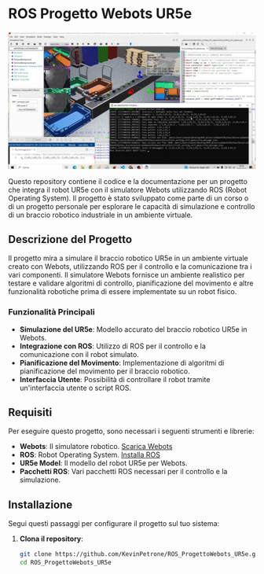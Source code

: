 # ROS Progetto Webots UR5e

![UR5e in Webots](https://github.com/KevinPetrone/ROS_ProgettoWebots_UR5e/blob/main/images/project.jpg)

Questo repository contiene il codice e la documentazione per un progetto che integra il robot UR5e con il simulatore Webots utilizzando ROS (Robot Operating System). Il progetto è stato sviluppato come parte di un corso o di un progetto personale per esplorare le capacità di simulazione e controllo di un braccio robotico industriale in un ambiente virtuale.

## Descrizione del Progetto

Il progetto mira a simulare il braccio robotico UR5e in un ambiente virtuale creato con Webots, utilizzando ROS per il controllo e la comunicazione tra i vari componenti. Il simulatore Webots fornisce un ambiente realistico per testare e validare algoritmi di controllo, pianificazione del movimento e altre funzionalità robotiche prima di essere implementate su un robot fisico.

### Funzionalità Principali

- **Simulazione del UR5e**: Modello accurato del braccio robotico UR5e in Webots.
- **Integrazione con ROS**: Utilizzo di ROS per il controllo e la comunicazione con il robot simulato.
- **Pianificazione del Movimento**: Implementazione di algoritmi di pianificazione del movimento per il braccio robotico.
- **Interfaccia Utente**: Possibilità di controllare il robot tramite un'interfaccia utente o script ROS.

## Requisiti

Per eseguire questo progetto, sono necessari i seguenti strumenti e librerie:

- **Webots**: Il simulatore robotico. [Scarica Webots](https://cyberbotics.com/)
- **ROS**: Robot Operating System. [Installa ROS](https://github.com/KevinPetrone/ROS_ProgettoWebots_UR5e/blob/main/Tutorial/Installazione_ROS_Noetic.pdf) 
- **UR5e Model**: Il modello del robot UR5e per Webots.
- **Pacchetti ROS**: Vari pacchetti ROS necessari per il controllo e la simulazione.

## Installazione

Segui questi passaggi per configurare il progetto sul tuo sistema:

1. **Clona il repository**:
   ```bash
   git clone https://github.com/KevinPetrone/ROS_ProgettoWebots_UR5e.git
   cd ROS_ProgettoWebots_UR5e
